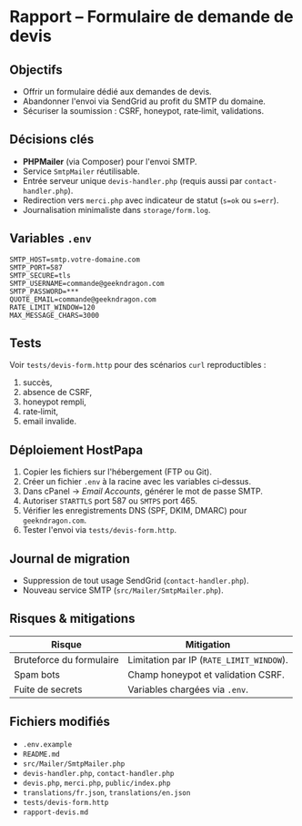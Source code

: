 # Rapport – Formulaire de demande de devis

## Objectifs
- Offrir un formulaire dédié aux demandes de devis.
- Abandonner l'envoi via SendGrid au profit du SMTP du domaine.
- Sécuriser la soumission : CSRF, honeypot, rate‑limit, validations.

## Décisions clés
- **PHPMailer** (via Composer) pour l'envoi SMTP.
- Service `SmtpMailer` réutilisable.
- Entrée serveur unique `devis-handler.php` (requis aussi par `contact-handler.php`).
- Redirection vers `merci.php` avec indicateur de statut (`s=ok` ou `s=err`).
- Journalisation minimaliste dans `storage/form.log`.

## Variables `.env`
```env
SMTP_HOST=smtp.votre-domaine.com
SMTP_PORT=587
SMTP_SECURE=tls
SMTP_USERNAME=commande@geekndragon.com
SMTP_PASSWORD=***
QUOTE_EMAIL=commande@geekndragon.com
RATE_LIMIT_WINDOW=120
MAX_MESSAGE_CHARS=3000
```

## Tests
Voir `tests/devis-form.http` pour des scénarios `curl` reproductibles :
1. succès,
2. absence de CSRF,
3. honeypot rempli,
4. rate‑limit,
5. email invalide.

## Déploiement HostPapa
1. Copier les fichiers sur l'hébergement (FTP ou Git).
2. Créer un fichier `.env` à la racine avec les variables ci‑dessus.
3. Dans cPanel → *Email Accounts*, générer le mot de passe SMTP.
4. Autoriser `STARTTLS` port 587 ou `SMTPS` port 465.
5. Vérifier les enregistrements DNS (SPF, DKIM, DMARC) pour `geekndragon.com`.
6. Tester l'envoi via `tests/devis-form.http`.

## Journal de migration
- Suppression de tout usage SendGrid (`contact-handler.php`).
- Nouveau service SMTP (`src/Mailer/SmtpMailer.php`).

## Risques & mitigations
| Risque | Mitigation |
| --- | --- |
| Bruteforce du formulaire | Limitation par IP (`RATE_LIMIT_WINDOW`). |
| Spam bots | Champ honeypot et validation CSRF. |
| Fuite de secrets | Variables chargées via `.env`. |

## Fichiers modifiés
- `.env.example`
- `README.md`
- `src/Mailer/SmtpMailer.php`
- `devis-handler.php`, `contact-handler.php`
- `devis.php`, `merci.php`, `public/index.php`
- `translations/fr.json`, `translations/en.json`
- `tests/devis-form.http`
- `rapport-devis.md`
